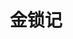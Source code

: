 ---
layout: work-detail
title: "金锁记"
sort_by_date: "2022/07/16"
work_details:
  title: "金锁记"
  location: "Woodside High School - Performing Center, Woodside, CA"
  dates:
    - "2022-07-16"
  banner_image: "/assets/imgs/works/golden-cangue/banner.png"
  poster_image: "/assets/imgs/works/golden-cangue/poster.png"
  introduction: "麻油铺曹家的大姑娘七巧出嫁了。她要嫁的人家，是城里姓姜的大户，听说世代书香，家底丰厚。街坊挤在巷子里瞧热闹，争相议论：姜家这样的官宦人家，怎么和麻油铺的结了亲？七巧的父母不在了，婚事是哥哥嫂子替她张罗的。她是个泼辣爽利的姑娘，平日里挽着袖子盘着辫子在铺子里帮忙，算账干活都是一等一的好手。别家的新媳妇出嫁都三请四催的，七巧却自己三两下地就跨进了花轿。倒是她的哥哥嫂嫂神情复杂地站在家门口抹着眼泪。不是七巧心急，实在是这眼前的生活令人向往。她暗自揣度着，自己这样能干，理家管事都不会错，一定把日子过得红红火火。更重要的是，刚才透过盖头的缝，七巧悄悄地瞧了瞧新郎倌，他骑在马上，高大挺拔，令人不禁心驰神往。真好啊！七巧想着，从今天开始，每一天都是有盼头的好日子。她不知道，就是从这天开始，她的人生掉进了深渊。"
  production_team:
    - page_title: "演员"
      members:
        - name: "演员"
          person: "李周嘉"
          role: "曹七巧"
        - name: "演员"
          person: "许天阳"
          role: "姜季泽"
        - name: "演员"
          person: "徐慧"
          role: "姜长安"
        - name: "演员"
          person: "孙研"
          role: "童世舫"
        - name: "演员"
          person: "靠靠"
          role: "三奶奶"
        - name: "演员"
          person: "董仕"
          role: "大爷"
        - name: "演员"
          person: "张找找"
          role: "大奶奶"
        - name: "演员"
          person: "周思韵"
          role: "姜长蕙"
        - name: "演员"
          person: "李佳琦"
          role: "小双"
        - name: "演员"
          person: "高宇彤"
          role: "晋大爷"
        - name: "演员"
          person: "李寅辰"
          role: "晋大年老"
        - name: "演员"
          person: "周康彦"
          role: "马师爷"
        - name: "演员"
          person: "魏子寒"
          role: "九老太爷"
        - name: "演员"
          person: "段天霖"
          role: "女同学"
        - name: "演员"
          person: "刘越洋"
          role: "女同学"
        - name: "演员"
          person: "王尤雅"
          role: "女同学"
    - page_title: "制作团队"
      members:
        - name: "制作人"
          person: "贾小荣"
        - name: "助理制作人"
          person: "蒋晓叶"
        - name: "导演"
          person: "高原"
        - name: "导演"
          person: "李泽宇"
        - name: "导演"
          person: "李云琦"
    - page_title: "后台团队"
      members:
        - name: "舞台监督"
          person: "孟毅"
        - name: "舞台监督助理"
          person: "曾月"
        - name: "舞台监督助理"
          person: "胡雪莹"
        - name: "舞台道具"
          person: "沈诗哲"
        - name: "舞台道具"
          person: "王尤雅"
        - name: "舞台道具"
          person: "棵未"
        - name: "舞台道具"
          person: "豆豆"
        - name: "灯光"
          person: "梁晨"
        - name: "灯光"
          person: "许瑞宁"
        - name: "灯光"
          person: "朱本正"
        - name: "灯光"
          person: "李泽宇"
        - name: "音效"
          person: "刘小叶"
        - name: "音效"
          person: "宁达非"
        - name: "音效"
          person: "王璇"
        - name: "舞台工作人员"
          person: "张茜"
        - name: "舞台工作人员"
          person: "石晰然"
        - name: "舞台工作人员"
          person: "董秋洁"
        - name: "舞台工作人员"
          person: "李寅辰"
        - name: "舞台工作人员"
          person: "高宇彤"
    - page_title: "服化团队"
      members:
        - name: "服装化妆"
          person: "李蒋蒋"
        - name: "服装化妆"
          person: "肖萍萍"
        - name: "服装化妆"
          person: "张逸飞"
        - name: "服装化妆"
          person: "张小依妮"
    - page_title: "宣传团队"
      members:
        - name: "宣传"
          person: "周梓桐"
        - name: "宣传"
          person: "李周嘉"
        - name: "宣传"
          person: "高原"
        - name: "宣传"
          person: "张逸飞"
        - name: "设计"
          person: "棵未"
        - name: "设计"
          person: "李周嘉"
    - page_title: "摄影摄像团队"
      members:
        - name: "摄像"
          person: "李扬"
        - name: "摄像"
          person: "若鹏"
    - page_title: "外联团队"
      members:
        - name: "外联"
          person: "张茜"
  youtube_video: "DRBGTnHiT5Q"
  photos:
    - image: "/assets/imgs/works/golden-cangue/1.jpg"
      caption: "演出"
    - image: "/assets/imgs/works/golden-cangue/2.jpg"
      caption: "化妆花絮"
    - image: "/assets/imgs/works/golden-cangue/3.jpg"
      caption: "演出"
    - image: "/assets/imgs/works/golden-cangue/4.jpg"
      caption: "演出"
    - image: "/assets/imgs/works/golden-cangue/5.jpg"
      caption: "演出"
    - image: "/assets/imgs/works/golden-cangue/6.jpg"
      caption: "演出"
    - image: "/assets/imgs/works/golden-cangue/7.jpg"
      caption: "演出"
    - image: "/assets/imgs/works/golden-cangue/8.jpg"
      caption: "演出"
    - image: "/assets/imgs/works/golden-cangue/9.jpg"
      caption: "演出"
---